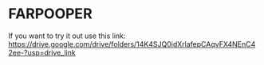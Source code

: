 # FARPOOPER

If you want to try it out use this link:
https://drive.google.com/drive/folders/14K4SJQ0idXrlafepCAqvFX4NEnC42ee-?usp=drive_link 
